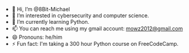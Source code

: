 - 👋 Hi, I’m @8Bit-Michael
- 👀 I’m interested in cybersecurity and computer science.
- 🌱 I’m currently learning Python.
- 📫 You can reach me using my gmail account: mowz2012@gmail.com
- 😄 Pronouns: he/him
- ⚡ Fun fact: I'm taking a 300 hour Python course on FreeCodeCamp.

<!---
8Bit-Michael/8Bit-Michael is a ✨ special ✨ repository because its `README.md` (this file) appears on your GitHub profile.
You can click the Preview link to take a look at your changes.
--->
